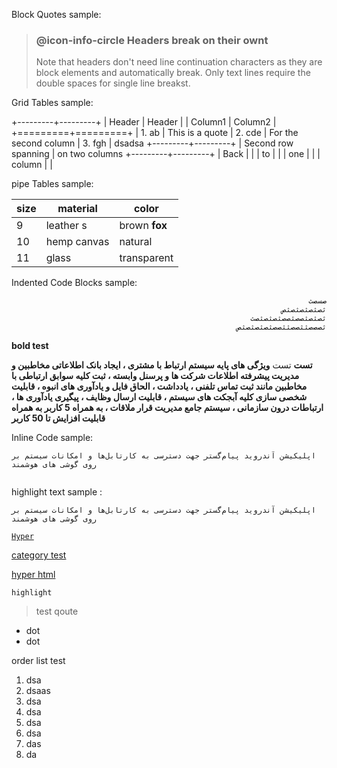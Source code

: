 
Block Quotes sample: 

> ### @icon-info-circle Headers break on their ownt
> Note that headers don't need line continuation characters as they are block elements and automatically break. Only text lines require the double spaces for single line breakst.


Grid Tables sample:

+---------+---------+
| Header  | Header  |
| Column1 | Column2 |
+=========+=========+
| 1. ab   |  This is a quote
| 2. cde  |  For the second column 
| 3. fgh  |  dsadsa 
+---------+---------+
| Second row spanning
| on two columns
+---------+---------+
| Back    |         |
| to      |         |
| one     |         |
| column  |         | 



pipe Tables  sample: 

<div dir="ltr" style="text-align: center">

|size | material     | color       |
|---- | ------------ | ------------|
|9    | leather   s   | brown **fox**  |
|10   | hemp canvas  | natural |
|11   | glass        | transparent |

</div>

Indented Code Blocks  sample: 
<div dir="rtl" style="text-align: right">




    صسصث
    ثصثصثصثصثص
    ثصثصثصصثصصثصثصثصث
    ثصصصثثصصثثصصثصثصثصثص
    
</div>


**bold test**

**تست**
تست
**ویژگی های پایه سیستم ارتباط با مشتری ، ایجاد بانک اطلاعاتی مخاطبین و مدیریت پیشرفته اطلاعات شرکت ها و پرسنل وابسته ، ثبت کلیه سوابق ارتباطی با مخاطبین مانند ثبت تماس تلفنی ، یادداشت ، الحاق فایل و یادآوری های انبوه ، قابلیت شخصی سازی کلیه آبجکت های سیستم ، قابلیت ارسال وظایف ، پیگیری یادآوری ها ، ارتباطات درون سازمانی ، سیستم جامع مدیریت قرار ملاقات ، به همراه 5 کاربر به همراه قابلیت افزایش تا 50 کاربر**



Inline Code   sample: 
```
اپلیکیشن آندروید پیام‌گستر جهت دسترسی به کارتابل‌ها و امکانات سیستم بر روی گوشی ‌های هوشمند


```
highlight text sample :

`اپلیکیشن آندروید پیام‌گستر جهت دسترسی به کارتابل‌ها و امکانات سیستم بر روی گوشی ‌های هوشمند`

[`Hyper`](https://github.com/1stco/PayamGostarDocs/blob/master/help2.5.4/connections/email-conect/email-connect.md)

[category test](http://192.168.1.65/documents/%D9%85%D8%AF%DB%8C%D8%B1%DB%8C%D8%AA-%D8%A7%D8%A8%D8%B2%D8%A7%D8%B1%D9%87%D8%A7%DB%8C-%D8%A7%D8%B1%D8%AA%D8%A8%D8%A7%D8%B7%DB%8C?selectedId=36e34d77-f9e3-4a6a-a0c4-08d8cc1b6de4&menuItemType=2)

<a href="https://github.com/1stco/PayamGostarDocs/blob/master/help2.5.4new/table/testTable.md" target="_blank">hyper html</a>


`highlight`

> test qoute

* dot
* dot


order list test
1. dsa
2. dsaas
3. dsa
4. dsa
5. dsa
6. dsa
7. das
8. da
